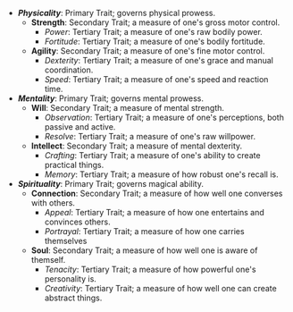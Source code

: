 - ***Physicality***: Primary Trait; governs physical prowess.
	- **Strength**: Secondary Trait; a measure of one's gross motor control.
		- *Power*: Tertiary Trait; a measure of one's raw bodily power.
		- *Fortitude*: Tertiary Trait; a measure of one's bodily fortitude.
	- **Agility**: Secondary Trait; a measure of one's fine motor control.
		- *Dexterity*: Tertiary Trait; a measure of one's grace and manual coordination.
		- *Speed*: Tertiary Trait; a measure of one's speed and reaction time.
- ***Mentality***: Primary Trait; governs mental prowess.
	- **Will**: Secondary Trait; a measure of mental strength.
		- *Observation*: Tertiary Trait; a measure of one's perceptions, both passive and active.
		- *Resolve*: Tertiary Trait; a measure of one's raw willpower.
	- **Intellect**: Secondary Trait; a measure of mental dexterity.
		- *Crafting*: Tertiary Trait; a measure of one's ability to create practical things.
		- *Memory*: Tertiary Trait; a measure of how robust one's recall is.
- ***Spirituality***: Primary Trait; governs magical ability.
	- **Connection**: Secondary Trait; a measure of how well one converses with others.
		- *Appeal*: Tertiary Trait; a measure of how one entertains and convinces others.
		- *Portrayal*: Tertiary Trait; a measure of how one carries themselves
	- **Soul**: Secondary Trait; a measure of how well one is aware of themself.
		- *Tenacity*: Tertiary Trait; a measure of how powerful one's personality is.
		- *Creativity*: Tertiary Trait; a measure of how well one can create abstract things.